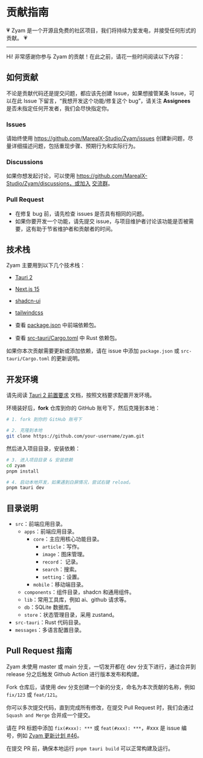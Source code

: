 # 贡献指南

💗 Zyam 是一个开源且免费的社区项目，我们将持续为爱发电，并接受任何形式的贡献。 💗

---

Hi! 非常感谢你参与 Zyam 的贡献！在此之前，请花一些时间阅读以下内容：

## 如何贡献

不论是贡献代码还是提交问题，都应该先创建 Issue，如果想接管某条 Issue，可以在此 Issue 下留言，“我想开发这个功能/修复这个 bug”，请关注 **Assignees** 是否未指定任何开发者，我们会尽快指定你。

### Issues

请始终使用 https://github.com/MarealX-Studio/Zyam/issues 创建新问题，尽量详细描述问题，包括重现步骤、预期行为和实际行为。

### Discussions

如果你想发起讨论，可以使用 https://github.com/MarealX-Studio/Zyam/discussions，或加入 [交流群](https://github.com/MarealX-Studio/Zyam/discussions/110)。

### Pull Request

- 在修复 bug 前，请先检查 issues 是否具有相同的问题。
- 如果你要开发一个功能，请先提交 issue，与项目维护者讨论该功能是否被需要，这有助于节省维护者和贡献者的时间。

## 技术栈

Zyam 主要用到以下几个技术栈：

- [Tauri 2](https://v2.tauri.app/)
- [Next.js 15](https://nextjs.org/)
- [shadcn-ui](https://ui.shadcn.com/)
- [tailwindcss](https://tailwindcss.com/)
  
- 查看 [package.json](https://github.com/MarealX-Studio/Zyam/blob/dev/package.json) 中前端依赖包。
- 查看 [src-tauri/Cargo.toml](https://github.com/MarealX-Studio/Zyam/blob/dev/src-tauri/Cargo.toml) 中 Rust 依赖包。

如果你本次贡献需要更新或添加依赖，请在 issue 中添加 `package.json` 或 `src-tauri/Cargo.toml` 的更新说明。

## 开发环境

请先阅读 [Tauri 2 前置要求](https://v2.tauri.app/zh-cn/start/prerequisites/) 文档，按照文档要求配置开发环境。

环境装好后，**fork** 仓库到你的 GitHub 账号下，然后克隆到本地：

```bash
# 1. fork 到你的 GitHub 账号下

# 2. 克隆到本地
git clone https://github.com/your-username/zyam.git
```

然后进入项目目录，安装依赖：

```bash
# 3. 进入项目目录 & 安装依赖
cd zyam
pnpm install

# 4. 启动本地开发，如果遇到白屏情况，尝试右键 reload。
pnpm tauri dev
```

## 目录说明

- `src`：前端应用目录。
  - `apps`：前端应用目录。
    - `core`：主应用核心功能目录。
      - `article`：写作。
      - `image`：图床管理。
      - `record`： 记录。
      - `search`：搜索。
      - `setting`：设置。
    - `mobile`：移动端目录。
  - `components`：组件目录，shadcn 和通用组件。
  - `lib`：常用工具库，例如 ai、github 请求等。
  - `db`：SQLite 数据库。
  - `store`：状态管理目录，采用 zustand。
- `src-tauri`：Rust 代码目录。
- `messages`：多语言配置目录。

## Pull Request 指南

Zyam 未使用 master 或 main 分支，一切发开都在 dev 分支下进行，通过合并到 release 分之后触发 Github Action 进行版本发布和构建。

Fork 仓库后，请使用 dev 分支创建一个新的分支，命名为本次贡献的名称，例如 `fix/123` 或 `feat/121`。

你可以多次提交代码，直到完成所有修改，在提交 Pull Request 时，我们会通过 `Squash and Merge`  合并成一个提交。

请在 PR 标题中添加 `fix(#xxx): ***` 或 `feat(#xxx): ***`，#xxx 是 issue 编号，例如 [Zyam 更新计划 #46](https://github.com/MarealX-Studio/Zyam/issues/46)。

在提交 PR 前，确保本地运行 `pnpm tauri build` 可以正常构建及运行。